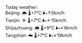 Today weather:  
Beijing: 🌦   🌡️+7°C 🌬️↑0km/h  
Tianjin: ☀️   🌡️+7°C 🌬️←15km/h  
Shijiazhuang: 🌦   🌡️+9°C 🌬️↙9km/h  
Tangshan: ☁️   🌡️+7°C 🌬️↙19km/h  
